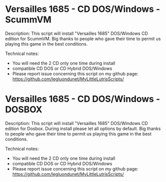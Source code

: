 # Versailles 1685 - CD DOS/Windows - ScummVM

Description:
This script will install "Versailles 1685" DOS/Windows CD edition for ScummVM.
Big thanks to people who gave their time to permit us playing this game in the best conditions.

Technical notes:
- You will need the 2 CD only one time during install
- compatible CD DOS or CD Hybrid DOS/Windows
- Please report issue concerning this script on my github page:
https://github.com/legluondunet/MyLittleLutrisScripts/

# Versailles 1685 - CD DOS/Windows - DOSBOX

Description:
This script will install "Versailles 1685" DOS/Windows CD edition for Dosbox.
During install please let all options by default.
Big thanks to people who gave their time to permit us playing this game in the best conditions.

Technical notes:
- You will need the 2 CD only one time during install
- compatible CD DOS or CD Hybrid DOS/Windows
- Please report issue concerning this script on my github page:
https://github.com/legluondunet/MyLittleLutrisScripts/
